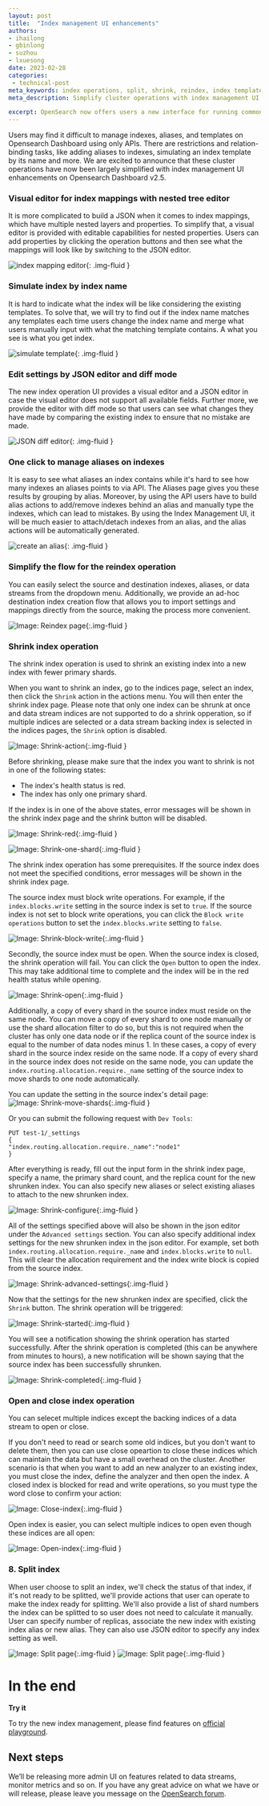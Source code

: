 ```yaml
---
layout: post
title:  "Index management UI enhancements"
authors:
- ihailong
- gbinlong
- suzhou
- lxuesong
date: 2023-02-28
categories:
 - technical-post
meta_keywords: index operations, split, shrink, reindex, index template, alias
meta_description: Simplify cluster operations with index management UI enhancements.

excerpt: OpenSearch now offers users a new interface for running common indexing and data stream operations. Users can perform create, read, update, and delete (CRUD) and mapping for indexes, index templates, and aliases through the UI as well as open, close, reindex, shrink, and split indexes. This is the first step toward establishing an Index Management UI, which will serve as a unified administration panel in OpenSearch Dashboards.
---
```


Users may find it difficult to manage indexes, aliases, and templates on Opensearch Dashboard using only APIs. There are restrictions and relation-binding tasks, like adding aliases to indexes, simulating an index template by its name and more. We are excited to announce that these cluster operations have now been largely simplified with index management UI enhancements on Opensearch Dashboard v2.5.

### Visual editor for index mappings with nested tree editor

It is more complicated to build a JSON when it comes to index mappings, which have multiple nested layers and properties. To simplify that, a visual editor is provided with editable capabilities for nested properties. Users can add properties by clicking the operation buttons and then see what the mappings will look like by switching to the JSON editor.

<img src="/assets/media/blog-images/2023-02-28-admin-panels-for-index-operations/index-mapping-editor.png" alt="index mapping editor"/>{: .img-fluid }

### Simulate index by index name

It is hard to indicate what the index will be like considering the existing templates. To solve that, we will try to find out if the index name matches any templates each time users change the index name and merge what users manually input with what the matching template contains. A what you see is what you get index.

<img src="/assets/media/blog-images/2023-02-28-admin-panels-for-index-operations/simulate-template.png" alt="simulate template"/>{: .img-fluid }

### Edit settings by JSON editor and diff mode

The new index operation UI provides a visual editor and a JSON editor in case the visual editor does not support all available fields. Further more, we provide the editor with diff mode so that users can see what changes they have made by comparing the existing index to ensure that no mistake are made.

<img src="/assets/media/blog-images/2023-02-28-admin-panels-for-index-operations/json-diff-editor.png" alt="JSON diff editor"/>{: .img-fluid }

### One click to manage aliases on indexes

It is easy to see what aliases an index contains while it's hard to see how many indexes an aliases points to via API. The Aliases page gives you these results by grouping by alias. Moreover, by using the API users have to build alias actions to add/remove indexes behind an alias and manually type the indexes, which can lead to mistakes. By using the Index Management UI, it will be much easier to attach/detach indexes from an alias, and the alias actions will be automatically generated.

<img src="/assets/media/blog-images/2023-02-28-admin-panels-for-index-operations/alias-creation.png" alt="create an alias"/>{: .img-fluid }

### Simplify the flow for the reindex operation

You can easily select the source and destination indexes, aliases, or data streams from the dropdown menu. Additionally, we provide an ad-hoc destination index creation flow that allows you to import settings and mappings directly from the source, making the process more convenient.

![Image: Reindex page]({{site.baseurl}}/assets/media/blog-images/2023-02-28-admin-panels-for-index-operations/reindex.png){:.img-fluid }

### Shrink index operation

The shrink index operation is used to shrink an existing index into a new index with fewer primary shards.

When you want to shrink an index, go to the indices page, select an index, then click the `Shrink` action in the actions menu. You will then enter the shrink index page. Please note that only one index can be shrunk at once and data stream indices are not supported to do a shrink opperation, so if multiple indices are selected or a data stream backing index is selected in the indices pages, the `Shrink` option is disabled. 

![Image: Shrink-action]({{site.baseurl}}/assets/media/blog-images/2023-02-28-admin-panels-for-index-operations/shrink-action.jpg){:.img-fluid }

Before shrinking, please make sure that the index you want to shrink is not in one of the following states:

* The index's health status is red.
* The index has only one primary shard.

If the index is in one of the above states, error messages will be shown in the shrink index page and the shrink button will be disabled.

![Image: Shrink-red]({{site.baseurl}}/assets/media/blog-images/2023-02-28-admin-panels-for-index-operations/shrink-red.jpg){:.img-fluid }

![Image: Shrink-one-shard]({{site.baseurl}}/assets/media/blog-images/2023-02-28-admin-panels-for-index-operations/shrink-one-shard.jpg){:.img-fluid }

The shrink index operation has some prerequisites. If the source index does not meet the specified conditions, error messages will be shown in the shrink index page.

The source index must block write operations. For example, if the `index.blocks.write` setting in the source index is set to `true`. If the source index is not set to block write operations, you can click the `Block write operations` button to set the `index.blocks.write` setting to `false`.

![Image: Shrink-block-write]({{site.baseurl}}/assets/media/blog-images/2023-02-28-admin-panels-for-index-operations/shrink-block-write.jpg){:.img-fluid }

Secondly, the source index must be open. When the source index is closed, the shrink operation will fail. You can click the `Open` button to open the index. This may take additional time to complete and the index will be in the red health status while opening.

![Image: Shrink-open]({{site.baseurl}}/assets/media/blog-images/2023-02-28-admin-panels-for-index-operations/shrink-open.jpg){:.img-fluid }

Additionally, a copy of every shard in the source index must reside on the same node. You can move a copy of every shard to one node manually or use the shard allocation filter to do so, but this is not required when the cluster has only one data node or if the replica count of the source index is equal to the number of data nodes minus 1. In these cases, a copy of every shard in the source index reside on the same node. If a copy of every shard in the source index does not reside on the same node, you can update the `index.routing.allocation.require._name` setting of the source index to move shards to one node automatically.

You can update the setting in the source index's detail page:
![Image: Shrink-move-shards]({{site.baseurl}}/assets/media/blog-images/2023-02-28-admin-panels-for-index-operations/shrink-move-shards.jpg){:.img-fluid }

Or you can submit the following request with `Dev Tools`:

```
PUT test-1/_settings
{
"index.routing.allocation.require._name":"node1"
}
```

After everything is ready, fill out the input form in the shrink index page, specify a name, the primary shard count, and the replica count for the new shrunken index. You can also specify new aliases or select existing aliases to attach to the new shrunken index. 

![Image: Shrink-configure]({{site.baseurl}}/assets/media/blog-images/2023-02-28-admin-panels-for-index-operations/shrink-configure.jpg){:.img-fluid }

All of the settings specified above will also be shown in the json editor under the `Advanced settings` section. You can also specify additional index settings for the new shrunken index in the json editor. For example, set both `index.routing.allocation.require._name` and `index.blocks.write` to `null`. This will clear the allocation requirement and the index write block is copied from the source index.


![Image: Shrink-advanced-settings]({{site.baseurl}}/assets/media/blog-images/2023-02-28-admin-panels-for-index-operations/shrink-advanced-settings.jpg){:.img-fluid }

Now that the settings for the new shrunken index are specified, click the `Shrink` button. The shrink operation will be triggered:

![Image: Shrink-started]({{site.baseurl}}/assets/media/blog-images/2023-02-28-admin-panels-for-index-operations/shrink-started.jpg){:.img-fluid }

You will see a notification showing the shrink operation has started successfully. After the shrink operation is completed (this can be anywhere from minutes to hours), a new notification will be shown saying that the source index has been successfully shrunken.

![Image: Shrink-completed]({{site.baseurl}}/assets/media/blog-images/2023-02-28-admin-panels-for-index-operations/shrink-completed.jpg){:.img-fluid }

### Open and close index operation

You can selecet multiple indices except the backing indices of a data stream to open or close.

If you don't need to read or search some old indices, but you don't want to delete them, then you can use close opeartion to     close these indices which can maintain the data but have a small overhead on the cluster. Another scenario is that when you want to add an new analyzer to an existing index, you must close the index, define the analyzer and then open the index. A closed index is blocked for read and write operations, so you must type the word close to confirm your action:

![Image: Close-index]({{site.baseurl}}/assets/media/blog-images/2023-02-28-admin-panels-for-index-operations/close-index.jpg){:.img-fluid }

Open index is easier, you can select multiple indices to open even though these indices are all open:

![Image: Open-index]({{site.baseurl}}/assets/media/blog-images/2023-02-28-admin-panels-for-index-operations/open-index.jpg){:.img-fluid }

### 8. Split index

When user choose to split an index, we'll check the status of that index, if it's not ready to be splitted, we'll provide actions that user can operate to make the index ready for splitting. We'll also provide a list of shard numbers the index can be splitted to so user does not need to calculate it manually.
User can  specify number of replicas, associate the new index with existing index alias or new alias. They can also use JSON editor to specify any index setting as well.

![Image: Split page]({{site.baseurl}}/assets/media/blog-images/2023-02-28-admin-panels-for-index-operations/splitindex-normal.jpg){:.img-fluid }
![Image: Split page]({{site.baseurl}}/assets/media/blog-images/2023-02-28-admin-panels-for-index-operations/splitindex-notready.jpg){:.img-fluid }

# In the end

**Try it**

To try the new index management, please find features on [official playground](https://playground.opensearch.org/app/opensearch_index_management_dashboards#/indices).

## Next steps

We’ll be releasing more admin UI on features related to data streams, monitor metrics and so on. If you have any great advice on what we have or will release, please leave you message on the [OpenSearch forum](https://forum.opensearch.org/).